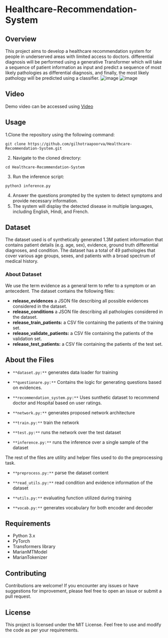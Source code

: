 # Healthcare-Recommendation-System
## Overview
This project aims to develop a healthcare recommendation system for people in underserved areas with limited access to doctors.  differential diagnosis will be performed using a generative Transformer which will
take a sequence of patient information as input and predict a sequence of most likely pathologies as differential diagnosis, and finally, the most likely pathology will be predicted using a classifier.
![image](https://github.com/gilhotraapoorva/Healthcare-Recommendation-System/assets/129881446/6a989311-8894-45bd-aa28-9063a8ee93bf)
![image](https://github.com/gilhotraapoorva/Healthcare-Recommendation-System/assets/129881446/5a2dbff4-d46b-4101-89af-a1a5b1b9ea41)

## Video
Demo video can be accessed using [Video](https://youtu.be/5BQTT4l0F74)

## Usage
1.Clone the repository using the following command:
```
git clone https://github.com/gilhotraapoorva/Healthcare-Recommendation-System.git
```
2. Navigate to the cloned directory:
```
cd Healthcare-Recommendation-System
```
3. Run the inference script:
```
python3 inference.py
```
4. Answer the questions prompted by the system to detect symptoms and provide necessary information.
5. The system will display the detected disease in multiple languages, including English, Hindi, and French.
## Dataset 
The dataset used is of synthetically generated 1.3M patient information that contains patient details (e.g. age, sex), evidence, ground truth differential diagnoses, and condition. The dataset has a total of 49 pathologies that cover various age groups, sexes, and patients with a broad spectrum of medical history.
### About Dataset
We use the term evidence as a general term to refer to a symptom or an antecedent. The dataset contains the following files:

- **release_evidences** a JSON file describing all possible evidences considered in the dataset.
- **release_conditions** a JSON file describing all pathologies considered in the dataset.
- **release_train_patients:** a CSV file containing the patients of the training set.
- **release_validate_patients:** a CSV file containing the patients of the validation set.
- **release_test_patients:** a CSV file containing the patients of the test set.

## About the Files
- ``**dataset.py:**`` generates data loader for training

- ``**questionare.py:**`` Contains the logic for generating questions based on evidences.

- ``**recommendation_system.py:**`` Uses sunthetic dataset to recommend doctor and Hospital based on user ratings.

- ``**network.py:**`` generates proposed network architecture

- ``**train.py:**`` train the network

- ``**test.py:**`` runs the network over the test dataset

- ``**inference.py:**`` runs the inference over a single sample of the dataset

The rest of the files are utility and helper files used to do the preprocessing task.

- ``**preprocess.py:**`` parse the dataset content

- ``**read_utils.py:**`` read condition and evidence information of the dataset

- ``**utils.py:**`` evaluating function utilized during training

- ``**vocab.py:**`` generates vocabulary for both encoder and decoder

## Requirements
- Python 3.x
- PyTorch
- Transformers library
- MarianMTModel
- MarianTokenizer
  
## Contributing
Contributions are welcome! If you encounter any issues or have suggestions for improvement, please feel free to open an issue or submit a pull request.

## License
This project is licensed under the MIT License. Feel free to use and modify the code as per your requirements.





